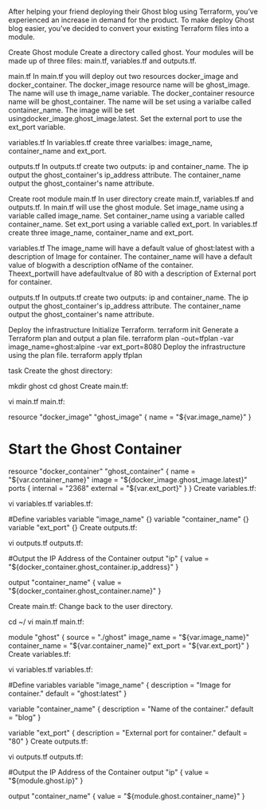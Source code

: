After helping your friend deploying their Ghost blog using Terraform, you’ve experienced an increase in demand for the product. To make deploy Ghost blog easier, you’ve decided to convert your existing Terraform files into a module.

Create Ghost module
Create a directory called ghost.
Your modules will be made up of three files: main.tf, variables.tf and outputs.tf.

main.tf
In main.tf you will deploy out two resources docker_image and docker_container. The docker_image resource name will be ghost_image.
The name will use th image_name variable.
The docker_container resource name will be ghost_container.
The name will be set using a varialbe called container_name. The image will be set usingdocker_image.ghost_image.latest. Set the external port to use the ext_port variable.

variables.tf
In variables.tf create three varialbes: image_name, container_name and ext_port.

outputs.tf
In outputs.tf create two outputs: ip and container_name. The ip output the ghost_container's ip_address attribute.
The container_name output the ghost_container's name attribute.

Create root module
main.tf
In user directory create main.tf, variables.tf and outputs.tf. In main.tf will use the ghost module.
Set image_name using a variable called image_name.
Set container_name using a variable called container_name.
Set ext_port using a variable called ext_port.
In variables.tf create three image_name, container_name and ext_port.

variables.tf
The image_name will have a default value of ghost:latest with a description of Image for container.
The container_name will have a default value of blogwith a description ofName of the container.  
Theext_portwill have adefaultvalue of 80 with a description of External port for container.

outputs.tf
In outputs.tf create two outputs: ip and container_name. The ip output the ghost_container's ip_address attribute.
The container_name output the ghost_container's name attribute.

Deploy the infrastructure
Initialize Terraform.
terraform init
Generate a Terraform plan and output a plan file.
terraform plan -out=tfplan -var image_name=ghost:alpine -var ext_port=8080
Deploy the infrastructure using the plan file.
terraform apply tfplan

task
Create the ghost directory:

mkdir ghost
cd ghost
Create main.tf:

vi main.tf
main.tf:

resource "docker_image" "ghost_image" {
  name = "${var.image_name}"
}

# Start the Ghost Container
resource "docker_container" "ghost_container" {
  name  = "${var.container_name}"
  image = "${docker_image.ghost_image.latest}"
  ports {
    internal = "2368"
    external = "${var.ext_port}"
  }
}
Create variables.tf:

vi variables.tf
variables.tf:

#Define variables
variable "image_name" {}
variable "container_name" {}
variable "ext_port" {}
Create outputs.tf:

vi outputs.tf
outputs.tf:

#Output the IP Address of the Container
output "ip" {
  value = "${docker_container.ghost_container.ip_address}"
}

output "container_name" {
  value = "${docker_container.ghost_container.name}"
}

Create main.tf: Change back to the user directory.

cd ~/
vi main.tf
main.tf:

module "ghost" {
  source             = "./ghost"
  image_name         = "${var.image_name}"
  container_name     = "${var.container_name}"
  ext_port           = "${var.ext_port}"
}
Create variables.tf:

vi variables.tf
variables.tf:

#Define variables
variable "image_name" {
  description = "Image for container."
  default     = "ghost:latest"
}

variable "container_name" {
  description = "Name of the container."
  default     = "blog"
}

variable "ext_port" {
  description = "External port for container."
  default     = "80"
}
Create outputs.tf:

vi outputs.tf
outputs.tf:

#Output the IP Address of the Container
output "ip" {
  value = "${module.ghost.ip}"
}

output "container_name" {
  value = "${module.ghost.container_name}"
}
